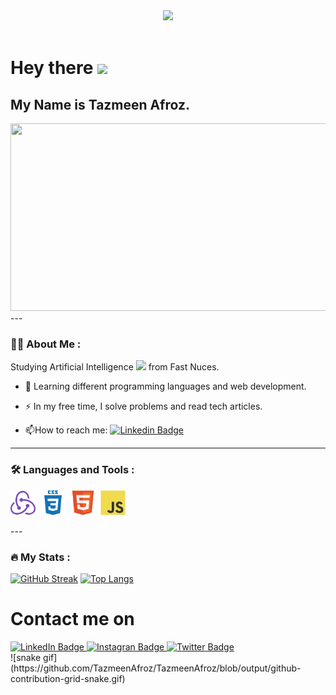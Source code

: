 <div id="header" align="center">
  <img src="https://media.giphy.com/media/M9gbBd9nbDrOTu1Mqx/giphy.gif" width="100"/>
</div>

<div>
  <img src="https://komarev.com/ghpvc/?username=TazmeenAfroz&style=flat-square&color=blue" alt=""/>
  <h1>
  Hey there
<img src="https://media.giphy.com/media/hvRJCLFzcasrR4ia7z/giphy.gif" width="30px"/>
</h1>
  
<h2> My Name is Tazmeen Afroz.

</h2>

</div>
<div align="center">
  <img src="https://media.giphy.com/media/dWesBcTLavkZuG35MI/giphy.gif" width="600" height="300"/>
</div>
---

### :woman_technologist: About Me :
Studying Artificial Intelligence <img src="https://media.giphy.com/media/WUlplcMpOCEmTGBtBW/giphy.gif" width="30"> from Fast Nuces.


- :seedling: Learning different programming languages and web development.

- :zap: In my free time, I solve problems and read tech articles.

- :mailbox:How to reach me: [![Linkedin Badge](https://img.shields.io/badge/-Linkedin-blue?style=flat&logo=Linkedin&logoColor=white)](https://www.linkedin.com/in/tazmeen-afroz/)
---

### :hammer_and_wrench: Languages and Tools :
<div>
  
  <img src="https://github.com/devicons/devicon/blob/master/icons/redux/redux-original.svg" title="Redux" alt="Redux " width="40" height="40"/>&nbsp;
  <img src="https://github.com/devicons/devicon/blob/master/icons/css3/css3-plain-wordmark.svg"  title="CSS3" alt="CSS" width="40" height="40"/>&nbsp;
  <img src="https://github.com/devicons/devicon/blob/master/icons/html5/html5-original.svg" title="HTML5" alt="HTML" width="40" height="40"/>&nbsp;
  <img src="https://github.com/devicons/devicon/blob/master/icons/javascript/javascript-original.svg" title="JavaScript" alt="JavaScript" width="40" height="40"/>&nbsp;
 
 
</div>
---

### :fire: My Stats :

[![GitHub Streak](http://github-readme-streak-stats.herokuapp.com?user=TazmeenAfroz&theme=dark&background=000000)](https://git.io/streak-stats)
[![Top Langs](https://github-readme-stats.vercel.app/api/top-langs/?username=TazmeenAfroz&layout=compact&theme=vision-friendly-dark)](https://github.com/anuraghazra/github-readme-stats)

<div id="badges">
<h1> Contact me on </h1>
  <a href="https://www.linkedin.com/in/tazmeen-afroz/">
    <img src="https://img.shields.io/badge/LinkedIn-blue?style=for-the-badge&logo=linkedin&logoColor=white" alt="LinkedIn Badge"/>
  </a>
  <a href="https://www.instagram.com/tazmeen_afroz/">
    <img src="https://img.shields.io/badge/Instagram-pink?style=for-the-badge&logo=instagram&logoColor=white" alt="Instagran Badge"/>
  </a>
  <a href="https://twitter.com/tazmeen_afroz">
    <img src="https://img.shields.io/badge/Twitter-blue?style=for-the-badge&logo=twitter&logoColor=white" alt="Twitter Badge"/>
    
  </a> 

</div>
  ![snake gif](https://github.com/TazmeenAfroz/TazmeenAfroz/blob/output/github-contribution-grid-snake.gif)
